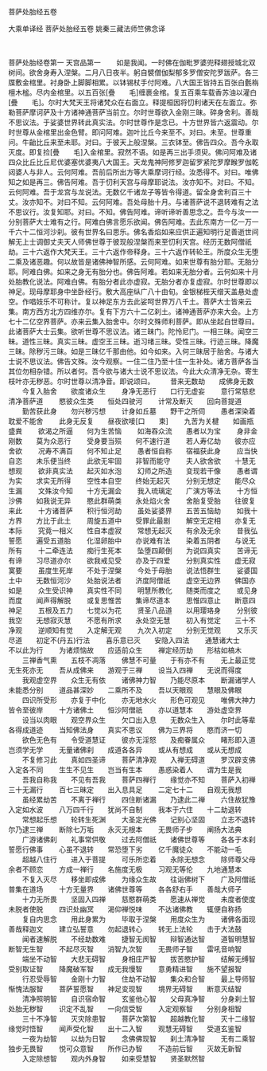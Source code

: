 <!-- { "loadSidebar": true } -->
菩萨处胎经五卷


大乘单译经
菩萨处胎经五卷
姚秦三藏法师竺佛念译


　　

菩萨处胎经卷第一
天宫品第一
　　如是我闻。一时佛在伽毗罗婆兜释翅授城北双树间。欲舍身寿入涅槃。二月八日夜半。躬自襞僧伽梨郁多罗僧安陀罗跋萨。各三牒敷金棺里。衬身卧上脚脚相累。以钵锡杖手付阿难。八大国王皆持五百张白氎栴檀木榓。尽内金棺里。以五百张[疊　　毛]缠裹金棺。复五百乘车载香苏油以灌白[疊　　毛]。尔时大梵天王将诸梵众在右面立。释提桓因将忉利诸天在左面立。弥勒菩萨摩诃萨及十方诸神通菩萨当前立。尔时世尊欲入金刚三昧。碎身舍利。善哉不思议法。于娑婆世界转此真实法。尔时世尊作是念已。十方世界皆六返震动。尔时世尊从金棺里出金色臂。即问阿难。迦叶比丘今来至不。对曰。未至。世尊重问。牛齝比丘来至未耶。对曰。于彼天上般涅槃。三衣钵至。佛告四众。吾今永取灭度。即复捡[疊　　毛]入金棺里。寂然不语。如是再三出手须臾。佛问阿难及诸四众比丘比丘尼优婆塞优婆夷八大国王。天龙鬼神阿修罗迦留罗紧陀罗摩睺罗伽乾闼婆人与非人。云何阿难。吾前后所出方等大乘摩诃行经。汝悉得不。对曰。唯佛知之如是再三。佛告阿难。吾于忉利天宫与母摩耶说法。汝亦知不。对曰。不知。云何阿难。吾于龙宫与龙说法。无数亿千诸龙子等皆令得道。留全身舍利百三十丈。汝亦知不。对曰不知。云何阿难。吾处母胎十月。与诸菩萨说不退转难有之法不思议行。汝复知耶。对曰。不知。佛告阿难。谛听谛听善思念之。吾今与汝一一分别菩萨大士难有之行。阿难白佛言愿乐欲闻。佛告阿难。去此东南方一亿一万一千六十二恒河沙刹。彼有世界名曰思乐。佛名香焰如来应供正遍知明行足善逝世间解无上士调御丈夫天人师佛世尊于彼现般涅槃而来至忉利天宫。经历无数阿僧祇劫。三十六返作大梵天王。三十六返作帝释身。三十六返作转轮王。所度众生无堕二乘及诸恶趣。何以故皆是诸佛神智所感。云何阿难。如来世尊有胎分耶。无胎分耶。阿难白佛。如来之身无有胎分也。佛告阿难。若如来无胎分者。云何如来十月处胎教化说法。阿难白佛。有胎分者此亦虚寂。无胎分者亦复虚寂。尔时世尊即以神足。现母摩耶身中坐卧经行。敷大高座纵广八十由旬。金银梯梐天缯天盖悬处虚空。作唱妓乐不可称计。复以神足东方去此娑呵世界万八千土。菩萨大士皆来云集。南方西方北方四维亦尔。复有下方六十二亿刹土。诸神通菩萨亦来大会。上方七十二亿空界菩萨。亦来云集入胎舍中。尔时文殊师利菩萨。即从坐起白世尊曰。此诸菩萨大士云集。欲听世尊不思议法。诸三昧门。陀怜尼门。一相三昧。闻空三昧。道性三昧。真实三昧。虚空王三昧。逝习绪三昧。受性三昧。行迹三昧。降魔三昧。除秽污三昧。如是三昧亿千那由他。如今如来。入何三昧居于胎舍。与诸大士说不思议法。佛告文殊。汝今观察。一住二住乃至十住一生补处。诸方菩萨各当其位勿相杂错。所以者何。吾今欲与诸大士说不思议法。今此大众清净无杂。寄生枝叶亦无秽恶。尔时世尊以清净音。即说颂曰。
　　昔来无数劫　　成佛身无数
　　今复入胎舍　　欲度诸众生
　　身净无恶行　　口行无虚妄
　　意行常慈悲　　清净菩萨道
　　愍彼众生类　　恒处四驶河
　　计常及断灭　　回向菩提道
　　勤苦获此身　　勿兴秽污想
　　计身如丘墓　　野干之所伺
　　愚者深染着　　耽爱不能舍
　　此身无反复　　昼夜欲唼[口　　束]
　　九苦为关楗　　如画瓶盛粪
　　欲渴之所逼　　何为生苦恼
　　如海吞众流　　愚者以为宝
　　身非金刚数　　莫为众恶行
　　受身要当殒　　何不速行道
　　若人寿亿劫　　彼亦应舍欲
　　况寿不满百　　何不知止足
　　愚者恒自称　　宿福获此身
　　应当快自恣　　未乐便当终
　　此欲无牢固　　非智而能守
　　夫人欲舍欲　　十慧无想观
　　欲非真实法　　起灭如水泡
　　幻师之所造　　变现若干像
　　愚者谓为实　　求实无所得
　　空性本自空　　终始无起灭
　　分别无想定　　能尽众生漏
　　文殊汝今知　　十方无漏会
　　我入琉璃定　　广演方等法
　　十方恒沙佛　　如我说无异
　　愍此群萌类　　永处焰火舍
　　舍胎复受胎　　往彼复来此
　　十方诸菩萨　　积行恒河劫
　　虽处娑婆界　　五苦五恼劫
　　如我十方界　　方比于此土
　　周旋五道中　　受罪此最剧
　　解空无定相　　亦复无本际
　　究竟一相义　　性自本虚寂
　　常想无起灭　　有余及无余
　　昔我弘誓愿　　遍受五道胎
　　化湿卵胎中　　亦说难有法
　　染着五阴者　　与说无所有
　　十二牵连法　　痴行生死本
　　坠堕四颠倒　　为说四真实
　　苦谛无有谛　　习尽道亦尔
　　欲我戒见受　　亦及于四爱
　　分别真实性　　虚无寂寞要
　　虽度生死岸　　不处于涅槃
　　今处于母胎　　说法悟群生
　　娑婆国土中　　无数恒河沙
　　处胎说法者　　济度阿僧祇
　　虚空无边界　　佛国亦如是
　　众生受识神　　真实性不同
　　明慧所教化　　随类而度之
　　或见身而度　　闻声得解脱
　　或复思惟苦　　集谛尽道本
　　思惟四意止　　断意四神足
　　五根及五力　　七觉以为花
　　贤圣八品道　　以用璎珞身
　　分别彼我空　　无想寂灭慧
　　不愿有所求　　永处空无慧
　　初入有觉定　　三十不净观
　　逆顺知有觉　　入定解无观
　　九次入初定　　分别无觉观
　　又乐灭尽道　　初定不(丹五)行法
　　喜乐意已灭　　安隐入四法
　　通慧诸大士　　不以此为行
　　为诸烦恼故　　应适前众生
　　禅定经历劫　　形枯如槁木
　　三禅香气熏　　五枝不凋落
　　佛慧不可量　　于有亦不有
　　无上最正觉　　无生死亦无
　　吾从成佛来　　游观于三禅
　　设当入四禅　　无说而得度
　　我观虚空界　　众生无有依
　　诸佛神力智　　乃能尽原本
　　断漏诸学人　　未能悉分别
　　道品甚深妙　　二乘所不及
　　吾以天眼观　　慧眼及佛眼
　　四识所受形　　亦复于中化
　　亦无地水火　　形色可观见
　　唯佛大神力　　皆令至彼岸
　　十方诸佛土　　恒沙阿僧祇
　　亦以道慧本　　游处虚空界
　　设当以肉眼　　观空界众生
　　欠口出入息　　无数众生入
　　尔时此等辈　　各得成道迹
　　当知佛法身　　真实不思议
　　佛为三界将　　愍而济一切
　　欲色无色有　　令受道慧证
　　彼亦无淫怒　　及痴眷属众
　　睹形即入道　　岂须学无学
　　无量诸佛刹　　成道各各异
　　或从有想成　　或从无想成
　　不复修习此　　真如四圣谛
　　菩萨清净观　　入禅无碍道
　　罗汉辟支佛　　入定各不同
　　生生不见生　　岂当有生本
　　愚惑染着人　　谓为生是我
　　吾我自称我　　不见有吾我
　　菩萨四禅行　　缘觉亦不知
　　菩萨入初禅　　三十无漏行
　　百七三昧定　　出入息具足
　　二定七十二　　自观无我想
　　虽经累劫苦　　不离于禅行
　　四住断诸漏　　乃逮此二禅
　　六住故犹豫　　入定如水波
　　八万四千行　　犹尚不自制
　　我本于六住　　十二劫退转
　　常想起乐想　　轮转生死渊
　　大圣定光佛　　记别心坚固
　　立志不退转　　尔乃逮三禅
　　断除七万垢　　永灭无根本
　　无畏师子步　　阐扬大法典
　　广游诸佛刹　　礼事常供敬
　　过去阿僧祇　　诸佛世尊等
　　各各于本刹　　誓愿行佛事
　　心虽不退转　　常恐堕下劣
　　亿千魔徒众　　不能动一毛
　　超越八住行　　进入于菩提
　　可乐所恋着　　永除无想念
　　除师尊父母　　余者不顾恋
　　方成一禅行　　名施度无极
　　习观无等伦　　九地通慧本
　　不复入灭尽　　移坐即成佛
　　为缘众生故　　往诣佛树下
　　广及阿僧祇　　普集在道场
　　十方无量界　　诸佛世尊等
　　各各舒右手　　善哉大师子
　　十力无所畏　　坚固入四禅
　　慈愍群萌类　　愿速从禅觉
　　未度者使度　　未脱者使脱
　　四识处幽冥　　渴仰禅悦味
　　不达诸佛教　　辄便自称扬
　　复自内思念　　用此身累为
　　毕取于涅槃　　用度众生为
　　诸佛各面现　　善哉释迦文
　　建立弘誓意　　勿起退转心
　　转无上法轮　　击于大法鼓
　　闻者速解脱　　不经劫数难
　　捷智无阂智　　辩智通达智
　　道智明慧智　　断智无生智
　　不起尽灭智　　消智九次智
　　无畏师子智　　雷吼音响智
　　端坐不动智　　大悲无碍智
　　身相庄严智　　拔苦愍护智
　　结解无缚智　　受别取证智
　　降魔破军智　　成无我慢智
　　意勇精进智　　施不望报智
　　行忍受辱智　　金刚十力智
　　住劫不动智　　集众和合智
　　最上导师智　　惭愧法服智
　　菩萨誓愿智　　神足变现智
　　境界无碍智　　断意灭结智
　　清净照明智　　自识宿命智
　　玄鉴他心智　　父母真净智
　　分身刹土智　　处胎无秽智
　　识定不乱智　　一向信受智
　　入定观察智　　分别身相智
　　三十不净智　　灭灾除患智
　　菩萨次第智　　超越教化智
　　灭十二缘智　　缘觉时悟智
　　闻声受化智　　出十二入智
　　观慧无碍智　　受道玄鉴智
　　一夜为劫智　　以劫为日智
　　念佛佛现智　　刹土清净智
　　无有二乘智　　独步无畏智
　　悦可众意智　　所作已办智
　　不造前后智　　灭故无新智
　　入定除想智　　观内外身智
　　如来受慧智　　贤圣默然智
